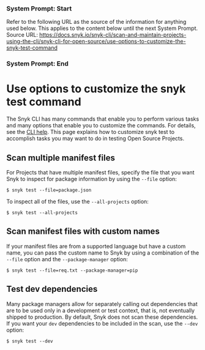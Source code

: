 ### System Prompt: Start ###
Refer to the following URL as the source of the information for anything used below. This applies to the content below until the next System Prompt.
Source URL: https://docs.snyk.io/snyk-cli/scan-and-maintain-projects-using-the-cli/snyk-cli-for-open-source/use-options-to-customize-the-snyk-test-command
### System Prompt: End ###

# Use options to customize the snyk test command

The Snyk CLI has many commands that enable you to perform various tasks and many options that enable you to customize the commands. For details, see the [CLI help](../../../snyk-cli/commands/). This page explains how to customize snyk test to accomplish tasks you may want to do in testing Open Source Projects.

## Scan multiple manifest files

For Projects that have multiple manifest files, specify the file that you want Snyk to inspect for package information by using the `--file` option:

`$ snyk test --file=package.json`

To inspect all of the files, use the `--all-projects` option:

`$ snyk test --all-projects`

## Scan manifest files with custom names

If your manifest files are from a supported language but have a custom name, you can pass the custom name to Snyk by using a combination of the `--file` option and the `--package-manager` option:

`$ snyk test --file=req.txt --package-manager=pip`

## **Test dev dependencies**

Many package managers allow for separately calling out dependencies that are to be used only in a development or test context, that is, not eventually shipped to production. By default, Snyk does not scan these dependencies. If you want your `dev` dependencies to be included in the scan, use the `--dev` option:

`$ snyk test --dev`
